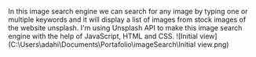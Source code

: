 In this image search engine we can search for any image by typing one or multiple keywords and it will display a list of images from stock images of the website unsplash.
I'm using Unsplash API to make this image search engine with the help of JavaScript, HTML and CSS.
![Initial view](C:\Users\adahi\Documents\Portafolio\imageSearch\Initial view.png)